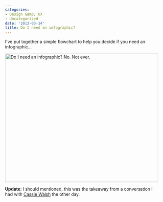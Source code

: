 ```yaml
---
categories:
- Design &amp; UX
- Uncategorized
date: '2013-03-14'
title: Do I need an infographic?
---
```


I've put together a simple flowchart to help you decide if you need an infographic...

<img src="https://gomakethings.com/wp-content/uploads/2013/03/infographic.png" alt="Do I need an infographic? No. Not ever." width="500" height="420" class="aligncenter img-border size-full wp-image-4323" />

<strong>Update:</strong> I should mentioned, this was the takeaway from a conversation I had with <a href="http://twitter.com/cassiewalsh">Cassie Walsh</a> the other day.